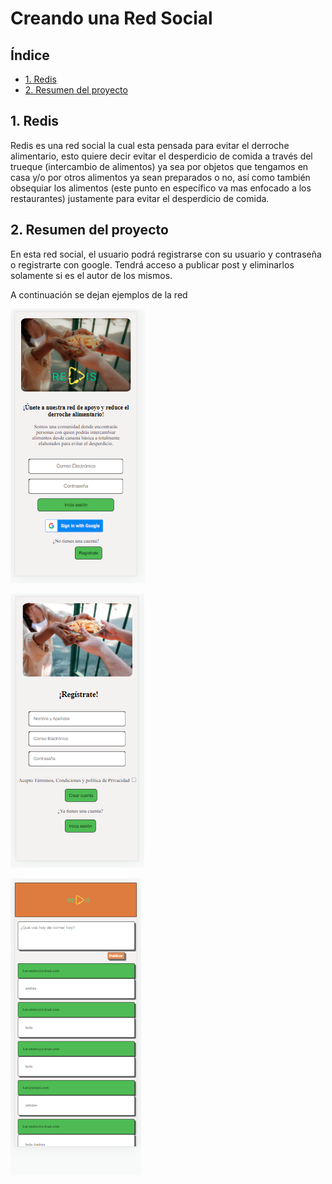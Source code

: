 # Creando una Red Social

## Índice

* [1. Redis](#1-redis)
* [2. Resumen del proyecto](#2-resumen-del-proyecto)


## 1. Redis

Redis es una red social la cual esta pensada para evitar el derroche alimentario, esto quiere decir evitar el desperdicio de comida a través del trueque (intercambio de alimentos) ya sea por objetos que tengamos en casa y/o por otros alimentos ya sean preparados o no, así como también obsequiar los alimentos (este punto en específico va mas enfocado a los restaurantes) justamente para evitar el desperdicio de comida.

## 2. Resumen del proyecto

En esta red social, el usuario podrá registrarse con su usuario y contraseña o registrarte con google. Tendrá acceso a publicar post y eliminarlos solamente si es el autor de los mismos.

A continuación se dejan ejemplos de la red 
 
![Página Principal](/src/image/pantalla-inicio.png)

![Página Principal](/src/image/pantalla-registro.png)

![Página Principal](/src/image/pantalla-muro.png)

